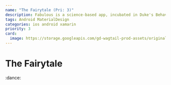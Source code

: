 ```yaml
---
name: "The Fairytale (Pri: 3)"
description: Fabulous is a science-based app, incubated in Duke's Behavioral Economics Lab, that will help you build healthy rituals into your life, just like an elite athlete.
tags: Android MaterialDesign
categories: ios android xamarin
priority: 3
card:
  image: https://storage.googleapis.com/gd-wagtail-prod-assets/original_images/material_design_awards_inline_002.jpg
---
```


# The Fairytale

:dance:
